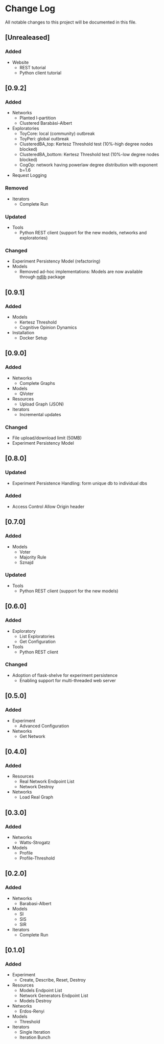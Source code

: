 # Change Log
All notable changes to this project will be documented in this file.

## [Unrealeased]
### Added
- Website
    - REST tutorial
    - Python client tutorial

## [0.9.2]
### Added
- Networks
	- Planted l-partition
	- Clustered Barabàsi-Albert
- Exploratories
	- ToyCore: local (community) outbreak 
	- ToyPeri: global outbreak
	- ClusteredBA_top: Kertesz Threshold test (10%-high degree nodes blocked)
	- ClusteredBA_bottom: Kertesz Threshold test (10%-low degree nodes blocked)
	- CogOp: network having powerlaw degree distribution with exponent b=1.6
- Request Logging

### Removed
- Iterators
    - Complete Run
	
### Updated
- Tools
   - Python REST client (support for the new models, networks and exploratories)

### Changed
- Experiment Persistency Model (refactoring)
- Models
	- Removed ad-hoc implementations: Models are now available through [ndlib](https://github.com/GiulioRossetti/ndlib) package

## [0.9.1]
### Added
- Models
    - Kertesz Threshold
    - Cognitive Opinion Dynamics 
- Installation
    - Docker Setup

## [0.9.0]
### Added
- Networks
    - Complete Graphs
- Models
    - QVoter
- Resources
    - Upload Graph (JSON)
- Iterators
    - Incremental updates

### Changed
- File upload/download limit (50MB)
- Experiment Persistency Model
    
## [0.8.0]
### Updated
- Experiment Persistence Handling: form unique db to individual dbs

### Added
- Access Control Allow Origin header
    
    
## [0.7.0]
### Added
- Models
    - Voter
    - Majority Rule
    - Sznajd
    
    
### Updated
- Tools
   - Python REST client (support for the new models)
   
   
## [0.6.0]
### Added
- Exploratory
    - List Exploratories
    - Get Configuration
- Tools
    - Python REST client
    
    
### Changed
- Adoption of flask-shelve for experiment persistence
    - Enabling support for multi-threaded web server
    
    
## [0.5.0]
### Added
- Experiment
    - Advanced Configuration
- Networks
    - Get Network
    
    
## [0.4.0]
### Added
- Resources
    - Real Network Endpoint List
    - Network Destroy
- Networks
    - Load Real Graph
    
    
## [0.3.0]
### Added
- Networks
    - Watts-Strogatz
- Models
    - Profile
    - Profile-Threshold
    
    
## [0.2.0]
### Added
- Networks
    - Barabasi-Albert
- Models
    - SI
    - SIS
    - SIR
- Iterators
    - Complete Run
    
    
## [0.1.0]
### Added
- Experiment 
    - Create, Describe, Reset, Destroy
- Resources
    - Models Endpoint List
    - Network Generators Endpoint List
    - Models Destroy
- Networks
    - Erdos-Renyi
- Models
    - Threshold
- Iterators
    - Single Iteration
    - Iteration Bunch
